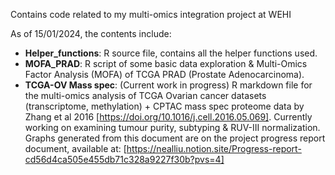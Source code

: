 Contains code related to my multi-omics integration project at WEHI

As of 15/01/2024, the contents include:

- **Helper_functions**: R source file, contains all the helper functions used.
- **MOFA_PRAD**: R script of some basic data exploration & Multi-Omics Factor Analysis (MOFA) of TCGA PRAD (Prostate Adenocarcinoma). 
- **TCGA-OV Mass spec**: (Current work in progress) R markdown file for the multi-omics analysis of TCGA Ovarian cancer datasets (transcriptome, methylation) + CPTAC mass spec proteome data by Zhang et al 2016 [https://doi.org/10.1016/j.cell.2016.05.069]. Currently working on examining tumour purity, subtyping & RUV-III normalization. Graphs generated from this document are on the project progress report document, available at: [https://nealliu.notion.site/Progress-report-cd56d4ca505e455db71c328a9227f30b?pvs=4]
